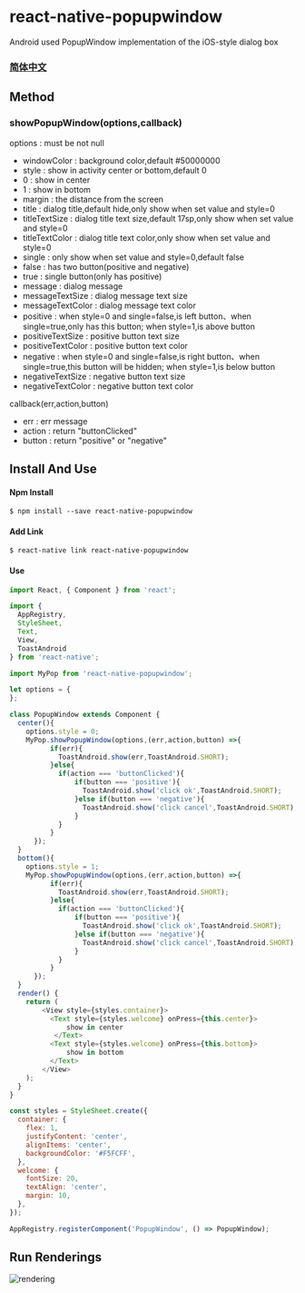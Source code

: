 # react-native-popupwindow
Android used PopupWindow implementation of the iOS-style dialog box

### [简体中文](/README_zh_rCN.md)

## Method

### showPopupWindow(options,callback)
options : must be not null
 * windowColor : background color,default #50000000
 * style : show in activity center or bottom,default 0
  * 0 : show in center
  * 1 : show in bottom
 * margin : the distance from the screen
 * title : dialog title,default hide,only show when set value and style=0
 * titleTextSize : dialog title text size,default 17sp,only show when set value and style=0
 * titleTextColor : dialog title text color,only show when set value and style=0
 * single : only show when set value and style=0,default false
  * false : has two button(positive and negative)
  * true : single button(only has positive)
 * message : dialog message
 * messageTextSize : dialog message text size
 * messageTextColor : dialog message text color
 * positive : when style=0 and single=false,is left button、when single=true,only has this button; when style=1,is above button
 * positiveTextSize : positive button text size
 * positiveTextColor : positive button text color
 * negative : when style=0 and single=false,is right button、when single=true,this button will be hidden; when style=1,is below button
 * negativeTextSize : negative button text size
 * negativeTextColor : negative button text color

callback(err,action,button)
* err : err message
* action : return "buttonClicked"
* button : return "positive" or "negative"

## Install And Use

#### Npm Install

```shell
$ npm install --save react-native-popupwindow
```

#### Add Link

```shell
$ react-native link react-native-popupwindow
```

#### Use

```javascript
import React, { Component } from 'react';

import {
  AppRegistry,
  StyleSheet,
  Text,
  View,
  ToastAndroid
} from 'react-native';

import MyPop from 'react-native-popupwindow';

let options = {
};

class PopupWindow extends Component {
  center(){
    options.style = 0;
    MyPop.showPopupWindow(options,(err,action,button) =>{
          if(err){
            ToastAndroid.show(err,ToastAndroid.SHORT);
          }else{
            if(action === 'buttonClicked'){
                if(button === 'positive'){
                  ToastAndroid.show('click ok',ToastAndroid.SHORT);
                }else if(button === 'negative'){
                  ToastAndroid.show('click cancel',ToastAndroid.SHORT);
                }
            }
          }
      });
  }
  bottom(){
    options.style = 1;
    MyPop.showPopupWindow(options,(err,action,button) =>{
          if(err){
            ToastAndroid.show(err,ToastAndroid.SHORT);
          }else{
            if(action === 'buttonClicked'){
                if(button === 'positive'){
                  ToastAndroid.show('click ok',ToastAndroid.SHORT);
                }else if(button === 'negative'){
                  ToastAndroid.show('click cancel',ToastAndroid.SHORT);
                }
            }
          }
      });
  }
  render() {
    return (
        <View style={styles.container}>
          <Text style={styles.welcome} onPress={this.center}>
              show in center
           </Text>
          <Text style={styles.welcome} onPress={this.bottom}>
              show in bottom
          </Text>
        </View>
    );
  }
}

const styles = StyleSheet.create({
  container: {
    flex: 1,
    justifyContent: 'center',
    alignItems: 'center',
    backgroundColor: '#F5FCFF',
  },
  welcome: {
    fontSize: 20,
    textAlign: 'center',
    margin: 10,
  },
});

AppRegistry.registerComponent('PopupWindow', () => PopupWindow);
```

## Run Renderings

![rendering](/popup.gif)